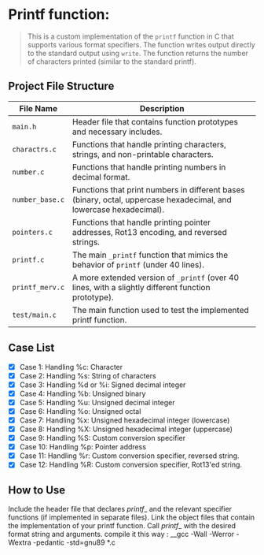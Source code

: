 # Printf function:

> This is a custom implementation of the `printf` function in C that supports various format specifiers. 
> The function writes output directly to the standard output using `write`.
> The function returns the number of characters printed (similar to the standard printf).

## Project File Structure

| File Name       | Description                                                                  |
|-----------------|------------------------------------------------------------------------------|
| `main.h`        | Header file that contains function prototypes and necessary includes.        |
| `charactrs.c`   | Functions that handle printing characters, strings, and non-printable characters. |
| `number.c`      | Functions that handle printing numbers in decimal format.                    |
| `number_base.c` | Functions that print numbers in different bases (binary, octal, uppercase hexadecimal, and lowercase hexadecimal). |
| `pointers.c`    | Functions that handle printing pointer addresses, Rot13 encoding, and reversed strings. |
| `printf.c`      | The main `_printf` function that mimics the behavior of `printf` (under 40 lines). |
| `printf_merv.c` | A more extended version of `_printf` (over 40 lines, with a slightly different function prototype). |
| `test/main.c`   | The main function used to test the implemented printf function.               |


## Case List
- [x] Case 1: Handling %c: Character
- [x] Case 2: Handling %s: String of characters
- [x] Case 3: Handling %d or %i: Signed decimal integer
- [x] Case 4: Handling %b: Unsigned binary
- [x] Case 5: Handling %u: Unsigned decimal integer
- [x] Case 6: Handling %o: Unsigned octal
- [x] Case 7: Handling %x: Unsigned hexadecimal integer (lowercase)
- [x] Case 8: Handling %X: Unsigned hexadecimal integer (uppercase)
- [x] Case 9: Handling %S: Custom conversion specifier
- [x] Case 10: Handling %p: Pointer address
- [x] Case 11: Handling %r: Custom conversion specifier, reversed string.
- [x] Case 12: Handling %R: Custom conversion specifier, Rot13'ed string.

## How to Use
 Include the header file that declares _printf__  and the relevant specifier functions (if implemented in separate files).
Link the object files that contain the implementation of your printf function.
Call _printf__ with the desired format string and arguments.
compile it this way : __gcc -Wall -Werror -Wextra -pedantic -std=gnu89 *.c

